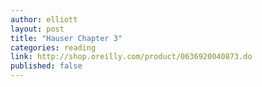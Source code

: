 ```yaml
---
author: elliott
layout: post
title: "Hauser Chapter 3"
categories: reading
link: http://shop.oreilly.com/product/0636920040873.do
published: false
---
```

